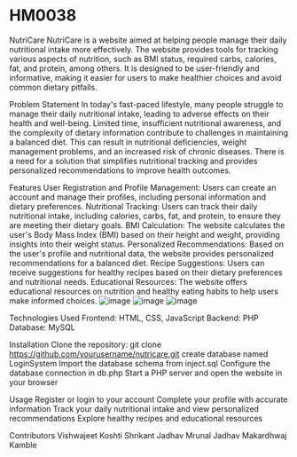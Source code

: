 # HM0038
NutriCare
NutriCare is a website aimed at helping people manage their daily nutritional intake more effectively. The website provides tools for tracking various aspects of nutrition, such as BMI status, required carbs, calories, fat, and protein, among others. It is designed to be user-friendly and informative, making it easier for users to make healthier choices and avoid common dietary pitfalls.

Problem Statement
In today's fast-paced lifestyle, many people struggle to manage their daily nutritional intake, leading to adverse effects on their health and well-being. Limited time, insufficient nutritional awareness, and the complexity of dietary information contribute to challenges in maintaining a balanced diet. This can result in nutritional deficiencies, weight management problems, and an increased risk of chronic diseases. There is a need for a solution that simplifies nutritional tracking and provides personalized recommendations to improve health outcomes.

Features
User Registration and Profile Management: Users can create an account and manage their profiles, including personal information and dietary preferences.
Nutritional Tracking: Users can track their daily nutritional intake, including calories, carbs, fat, and protein, to ensure they are meeting their dietary goals.
BMI Calculation: The website calculates the user's Body Mass Index (BMI) based on their height and weight, providing insights into their weight status.
Personalized Recommendations: Based on the user's profile and nutritional data, the website provides personalized recommendations for a balanced diet.
Recipe Suggestions: Users can receive suggestions for healthy recipes based on their dietary preferences and nutritional needs.
Educational Resources: The website offers educational resources on nutrition and healthy eating habits to help users make informed choices.
![image](https://github.com/vishwajeetk5/HM0038/assets/119106702/9868f829-265b-4a89-8f32-06888141e6cf)
![image](https://github.com/vishwajeetk5/HM0038/assets/119106702/c5887273-0cdb-4664-908b-7c725fc2b799)
![image](https://github.com/vishwajeetk5/HM0038/assets/119106702/cf6d3d09-9d8c-4d02-adbd-6f5a25c83847)

Technologies Used
Frontend: HTML, CSS, JavaScript
Backend: PHP
Database: MySQL

Installation
Clone the repository: git clone https://github.com/yourusername/nutricare.git
create database named LoginSystem
Import the database schema from inject.sql
Configure the database connection in db.php
Start a PHP server and open the website in your browser

Usage
Register or login to your account
Complete your profile with accurate information
Track your daily nutritional intake and view personalized recommendations
Explore healthy recipes and educational resources

Contributors
Vishwajeet Koshti
Shrikant Jadhav 
Mrunal Jadhav 
Makardhwaj Kamble
